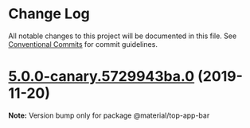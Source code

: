 # Change Log

All notable changes to this project will be documented in this file.
See [Conventional Commits](https://conventionalcommits.org) for commit guidelines.

# [5.0.0-canary.5729943ba.0](https://github.com/material-components/material-components-web/compare/v4.0.0...v5.0.0-canary.5729943ba.0) (2019-11-20)

**Note:** Version bump only for package @material/top-app-bar
